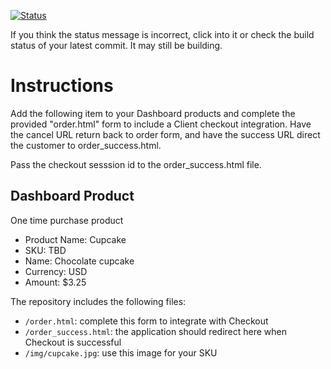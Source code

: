 [![Status](https://img.shields.io/badge/status-SUBMITTABLE%20COMMIT:%20ac6dcd9625788f8ab0564f386497d6b1b5dd0ec8-brightgreen.svg)](https://github.com/andremcb/bakery_scaffold_AApE3fQi8zR0pcdo/commit/ac6dcd9625788f8ab0564f386497d6b1b5dd0ec8)










































































































































If you think the status message is incorrect, click into it or check the build status of your latest commit. It may still be building.

# Instructions 

Add the following item to your Dashboard products and complete the provided "order.html" form to include a Client checkout integration. Have the cancel URL return back to order form, and have the success URL direct the customer to order_success.html. 

Pass the checkout sesssion id to the order_success.html file.

## Dashboard Product
One time purchase product
* Product Name: Cupcake
* SKU: TBD
* Name: Chocolate cupcake
* Currency: USD
* Amount: $3.25

The repository includes the following files:
* `/order.html`: complete this form to integrate with Checkout
* `/order_success.html`: the application should redirect here when Checkout is successful
* `/img/cupcake.jpg`: use this image for your SKU
